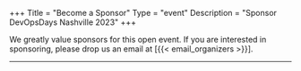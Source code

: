 +++
Title = "Become a Sponsor"
Type = "event"
Description = "Sponsor DevOpsDays Nashville 2023"
+++

We greatly value sponsors for this open event.  If you are interested in sponsoring, please drop us an email at [{{< email_organizers >}}].
<!-- 
<p>

DevOpsDays Nashville is a community-led conference for practitioners that depends on sponsorships.
<p>

From startups to enterprises in all industries including finance, health care, publishing and more, Nashville  is home to an amazing and vibrant tech community.  We’re proud to bring DevOpsDays back to Nashville for at Music City Center in 2023!  DevOpsDays Nashville will bring together 325+ development, operations, security, networking and management professions to discuss the culture, processes and tools to enable better organizations and innovative products.

<p>
The schedule will consist of a mixture of single-track presentations, ignite talks, and the open spaces format that DevOpsDays is known for.  Ticket prices include breakfast and lunch both days.  We will also have a number of surprises in store for attendees this year!
The most up-to-date information can always be found at http://www.dodnashville.com 


 We do not have vendor booths, sell product presentations, or distribute attendee contact lists. Sponsors have the opportunity to have short elevator pitches during the program and will get recognition on the website and social media before, during and after the event. Sponsors are encouraged to represent themselves by actively participating and engaging with the attendees as peers. Any attendee also has the opportunity to demo products/projects as part of an open space session.
<p>
Gold sponsors get a full table and Silver sponsors a shared table where they can interact with those interested to come visit during breaks. All attendees are welcome to propose any subject they want during the open spaces, but this is a community-focused conference, so heavy marketing will probably work against you when trying to make a good impression on the attendees.
<p>
The best thing to do is send engineers to interact with the experts at devopsdays on their own terms.
<p>

<!-- 
<div class = "row">
  <div class = "col-md-12">
    <div class = "row justify-content-center">
      <div class = "d-flex p-2">
          <a class="btn btn-secondary btn-block" href="https://drive.google.com/file/d/1dBnUaT6vLc6Nc_3Dj7QsMoDMtC4Csvw5/view?usp=share_link"> <i class="fa fa-money fa-lg"></i>&nbsp;&nbsp;&nbsp;Learn more about Sponsorship</a>
      </div>
    </div>
  </div>
</div>
-->

<!-- 
<hr/>
<h2>Platinum </h2>
<p>There is a limit of one platinum sponsor</p>
<ul>
    <li>6 tickets to the DevOpsDays Nashville conference</li>
    <li>Dedicated slide featuring your logo and sponsorship level throughout the conference</li>
    <li>BIGGEST logo on event signage</li>
    <li>All benefits of the Gold Sponsorship package</li>
</ul>
<h2>Gold</h2>
<ul>
    <li>4 tickets to the DevOpsDays Nashville conference</li>
    <li>Logo to appear on DevOpsDays Nashville website</li>
    <li>Logo to appear on all DevOpsDays email communications</li>
    <li>Logo and sponsorship level to appear on intro to all uploaded conference recordings</li>
    <li>Logo to appear on DevOpsDays Nashville t-shirts</li>
    <li>Premier full booth space located near the heaviest foot traffic</li>
    <li>Bigger logo on event signage</li>
    <li>Shoutout and sponsorship announcement via Twitter and other social media platforms</li>
    <li>Giveaways promoted throughout the event</li>
</ul>
<h2>Silver</h2>
<ul>
    <li>3 tickets to the DevOpsDays Nashville conference</li>
    <li>Logo to appear on DevOpsDays Nashville website</li>
    <li>Logo to appear on all DevOpsDays email communications</li>
    <li>Logo and sponsorship level to appear on intro to all uploaded conference recordings</li>
    <li>Full booth space</li>
    <li>Bigger logo on event signage</li>
    <li>Shoutout and sponsorship announcement via Twitter and other social media platforms</li>
    <li>Giveaways promoted throughout the event</li>
</ul>
<h2>Bronze</h2>
<ul>
    <li>2 tickets to the DevOpsDays Nashville conference</li>
    <li>Logo to appear on DevOpsDays Nashville website</li>
    <li>Logo to appear on all DevOpsDays email communications</li>
    <li>Small booth space</li>
    <li>Logo to appear on event signage</li>
    <li>Shoutout and sponsorship announcement via Twitter and other social media
        platforms</li>
</ul>
<hr/> -->

<!-- <div style="width:590px">
<table border=1 cellspacing=1>
  <tr>
    <th><i>packages</i></th>
    <th><center><b><u>Bronze<br />1000 usd</u></center></b></th>
    <th><center><b><u>Silver<br />3000 usd</u></center></b></th>
    <th><center><b><u>Gold<br />5000 usd</u></center></b></th>
    <th></th>
  </tr>
<tr><td>2 included tickets</td><td bgcolor="gold">&nbsp;</td><td bgcolor="gold">&nbsp;</td><td bgcolor="gold">&nbsp;</td></tr>
<tr><td>logo on event website</td><td bgcolor="gold">&nbsp;</td><td bgcolor="gold">&nbsp;</td><td bgcolor="gold">&nbsp;</td></tr>
<tr><td>logo on shared slide, rotating during breaks</td><td bgcolor="gold">&nbsp;</td><td bgcolor="gold">&nbsp;</td><td bgcolor="gold">&nbsp;</td></tr>
<tr><td>logo on all email communication</td><td>&nbsp;</td><td bgcolor="gold">&nbsp;</td><td bgcolor="gold">&nbsp;</td></tr>
<tr><td>logo on its own slide, rotating during breaks</td><td>&nbsp;</td><td bgcolor="gold">&nbsp;</td><td bgcolor="gold">&nbsp;</td></tr>
<tr><td>1 minute pitch to full audience (including streaming audience)</td><td>&nbsp;</td><td>&nbsp;</td><td bgcolor="gold">&nbsp;</td></tr></tr>
<tr><td>2 additional tickets (4 in total)</td><td>&nbsp;</td><td bgcolor="gold">&nbsp;</td><td>&nbsp;</td></tr>
<tr><td>4 additional tickets (6 in total)</td><td>&nbsp;</td><td>&nbsp;</td><td bgcolor="gold">&nbsp;</td></tr>
<tr><td>shared table for swag</td><td>&nbsp;</td><td bgcolor="gold">&nbsp;</td><td>&nbsp;</td></tr>
<tr><td>booth/table space</td><td>&nbsp;</td><td>&nbsp;</td><td bgcolor="gold">&nbsp;</td></tr>
</table>
<hr/>
There are also opportunities for exclusive special sponsorships. We'll have sponsors for various events with special privileges for the sponsors of these events. If you are interested in special sponsorships or have a creative idea about how you can support the event, send us an email.
<br/>
<br/>
<br>
<br>
<table border=1 cellspacing=1>
  <tr>
    <th><i>Sponsor FAQ</i></th>
    <th><center><b>Answers to questions frequently asked by sponsors&nbsp;&nbsp;&nbsp;&nbsp;&nbsp;&nbsp;&nbsp;&nbsp;&nbsp;&nbsp;&nbsp;&nbsp;&nbsp;&nbsp;&nbsp;&nbsp;&nbsp;&nbsp;&nbsp;&nbsp;&nbsp;&nbsp;&nbsp;&nbsp;&nbsp;&nbsp;&nbsp;&nbsp;&nbsp;&nbsp;&nbsp;&nbsp;&nbsp;&nbsp;&nbsp;&nbsp;&nbsp;&nbsp;&nbsp;&nbsp;&nbsp;&nbsp;&nbsp;&nbsp;&nbsp;&nbsp;&nbsp;&nbsp;&nbsp;</center></b></th>
    <th></th>
  </tr>
<tr><td>What dates/times can we set up and tear down?</td><td></td></tr>
<tr><td>How do we ship to the venue?</td><td></td></tr>
<tr><td>How do we ship from the venue?</td><td></td></tr>
<tr><td>Whom should we send?</td><td></td></tr>
<tr><td>What should we expect regarding electricity? (how much, any fees, etc)</td><td></td></tr>
<tr><td>What should we expect regarding WiFi? (how much, any fees, etc)</td><td></td></tr>
<tr><td>How do we order additional A/V equipment?</td><td></td></tr>
<tr><td>Additional important details</td><td></td></tr>
</table>
</div> -->


<hr/>